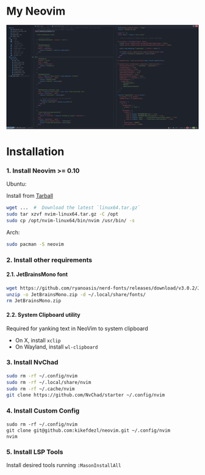 # My Neovim 
![Screenshot](.thumbnails/screenshot.png)

# Installation

### 1. Install Neovim >= 0.10

Ubuntu: 

Install from [Tarball](https://github.com/neovim/neovim/releases/tag/stable)

```bash
wget ...  #  Download the latest `linux64.tar.gz`
sudo tar xzvf nvim-linux64.tar.gz -C /opt
sudo cp /opt/nvim-linux64/bin/nvim /usr/bin/ -s
```

Arch:

```bash
sudo pacman -S neovim
```

### 2. Install other requirements

#### 2.1. JetBrainsMono font

```bash
wget https://github.com/ryanoasis/nerd-fonts/releases/download/v3.0.2/JetBrainsMono.zip
unzip -o JetBrainsMono.zip -d ~/.local/share/fonts/
rm JetBrainsMono.zip
```

#### 2.2. System Clipboard utility

Required for yanking text in NeoVim to system clipboard

- On X, install `xclip`
- On Wayland, install `wl-clipboard`

### 3. Install NvChad

```bash
sudo rm -rf ~/.config/nvim
sudo rm -rf ~/.local/share/nvim
sudo rm -rf ~/.cache/nvim
git clone https://github.com/NvChad/starter ~/.config/nvim
```

### 4. Install Custom Config

```
sudo rm -rf ~/.config/nvim
git clone git@github.com:kikefdezl/neovim.git ~/.config/nvim
nvim
```

### 5. Install LSP Tools

Install desired tools running `:MasonInstallAll`
